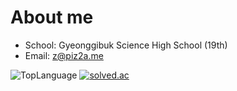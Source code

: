 # About me

* School: Gyeonggibuk Science High School (19th)
* Email: z@piz2a.me

![TopLanguage](https://github-readme-stats.vercel.app/api/top-langs/?username=piz2a&layout=compact&theme=github_dark)
[![solved.ac](http://mazassumnida.wtf/api/v2/generate_badge?boj=jihoahn)](https://solved.ac/profile/jihoahn)

<!--
**piz2a/piz2a** is a ✨ _special_ ✨ repository because its `README.md` (this file) appears on your GitHub profile.

Here are some ideas to get you started:

- 🔭 I’m currently working on ...
- 🌱 I’m currently learning ...
- 👯 I’m looking to collaborate on ...
- 🤔 I’m looking for help with ...
- 💬 Ask me about ...
- 📫 How to reach me: ...
- 😄 Pronouns: ...
- ⚡ Fun fact: ...
-->
